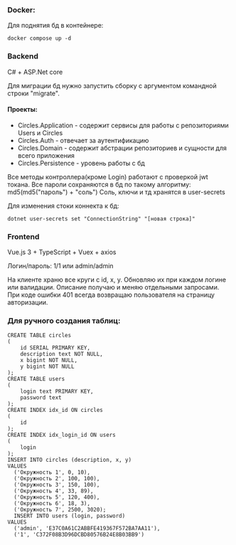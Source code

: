 ### Docker:
  Для поднятия бд в контейнере:
````
docker compose up -d
````
  
### Backend
C# + ASP.Net core

Для миграции бд нужно запустить сборку с аргументом командной строки "migrate".

#### Проекты:

- Circles.Application - содержит сервисы для работы с репозиториями Users и Circles
- Circles.Auth - отвечает за аутентификацию
- Circles.Domain - содержит абстрации репозиториев и сущности для всего приложения
- Circles.Persistence - уровень работы с бд

Все методы контроллера(кроме Login) работают с проверкой jwt токана.
Все пароли сохраняются в бд по такому алгоритму: md5(md5("пароль") + "соль")
Соль, ключи и тд хранятся в user-secrets

Для изменения стоки коннекта к бд:
````
dotnet user-secrets set "ConnectionString" "[новая строка]"
````

### Frontend
Vue.js 3 + TypeScript + Vuex + axios

Логин/пароль: 1/1 или admin/admin

На клиенте храню все круги с id, x, y. Обновляю их при каждом логине или валидации.
Описание получаю и меняю отдельными запросами.
При коде ошибки 401 всегда возвращаю пользователя на страницу авторизации.

### Для ручного создания таблиц:

````
CREATE TABLE circles
(
    id SERIAL PRIMARY KEY,
    description text NOT NULL,
    x bigint NOT NULL,
    y bigint NOT NULL
);
CREATE TABLE users
(
    login text PRIMARY KEY,
    password text
);
CREATE INDEX idx_id ON circles
(
    id
);
CREATE INDEX idx_login_id ON users
(
    login
);
INSERT INTO circles (description, x, y)
VALUES
  ('Окружность 1', 0, 10),
  ('Окружность 2', 100, 100),
  ('Окружность 3', 150, 100),
  ('Окружность 4', 33, 89),
  ('Окружность 5', 120, 400),
  ('Окружность 6', 18, 3),
  ('Окружность 7', 2500, 3020);
  INSERT INTO users (login, password)
VALUES
  ('admin', 'E37C0A61C2ABBFE419367F572BA7AA11'),
  ('1', 'C372F08B3D96DCBD80576B24E8B03BB9')
````
